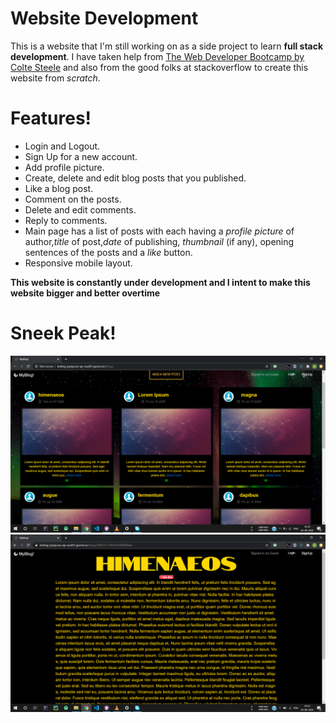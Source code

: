 # Website Development

This is a website that I'm still working on as a side project to learn  **full stack development**. I have taken help from [The Web Developer Bootcamp by Colte Steele](https://www.udemy.com/course/the-web-developer-bootcamp/) and also from the good folks at stackoverflow to create this website from *scratch*.
# Features!

  - Login and Logout.
  - Sign Up for a new account.
  - Add profile picture.
  - Create, delete and edit blog posts that you published.
  - Like a blog post. 
  - Comment on the posts.
  - Delete and edit comments.
  - Reply to comments.
  - Main page has a list of posts with each having a *profile picture* of author,*title* of post,*date* of publishing, *thumbnail* (if any), opening sentences of the posts and a *like* button.
  - Responsive mobile layout.

**This website is constantly under development and I intent to make this website bigger and better overtime**

# Sneek Peak!

![image path broken](https://github.com/ajayunni/Blog/blob/master/pics/imag1.png?raw=true "Main Page")
![image path broken](https://github.com/ajayunni/Blog/blob/master/pics/imag2.png "Blog Post")
